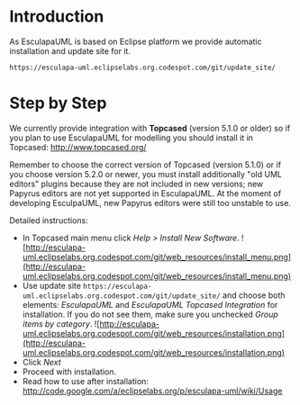 # Introduction #

As EsculapaUML is based on Eclipse platform we provide automatic installation and update site for it.

`https://esculapa-uml.eclipselabs.org.codespot.com/git/update_site/`

# Step by Step #

We currently provide integration with **Topcased** (version 5.1.0 or older) so if you plan to use EsculapaUML for modelling you should install it in Topcased: http://www.topcased.org/

Remember to choose the correct version of Topcased (version 5.1.0) or if you choose version 5.2.0 or newer, you must install additionally "old UML editors" plugins because they are not included in new versions; new Papyrus editors are not yet supported in EsculapaUML. At the moment of developing EsculpaUML, new Papyrus editors were still too unstable to use.

Detailed instructions:
  * In Topcased main menu click _Help > Install New Software_.
![http://esculapa-uml.eclipselabs.org.codespot.com/git/web_resources/install_menu.png](http://esculapa-uml.eclipselabs.org.codespot.com/git/web_resources/install_menu.png)
  * Use update site `https://esculapa-uml.eclipselabs.org.codespot.com/git/update_site/` and choose both elements: _EsculapaUML_ and _EsculapaUML Topcased Integration_ for installation. If you do not see them, make sure you unchecked _Group items by category_.
![http://esculapa-uml.eclipselabs.org.codespot.com/git/web_resources/installation.png](http://esculapa-uml.eclipselabs.org.codespot.com/git/web_resources/installation.png)
  * Click _Next_
  * Proceed with installation.
  * Read how to use after installation: http://code.google.com/a/eclipselabs.org/p/esculapa-uml/wiki/Usage
